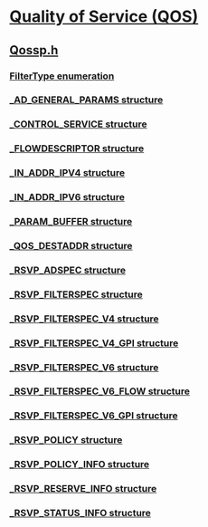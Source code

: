 # [Quality of Service (QOS)](../_qos/index.md)
## [Qossp.h](index.md)
### [FilterType enumeration](../qossp/ne-qossp-filtertype.md)
### [_AD_GENERAL_PARAMS structure](../qossp/ns-qossp-_ad_general_params.md)
### [_CONTROL_SERVICE structure](../qossp/ns-qossp-_control_service.md)
### [_FLOWDESCRIPTOR structure](../qossp/ns-qossp-_flowdescriptor.md)
### [_IN_ADDR_IPV4 structure](../qossp/ns-qossp-_in_addr_ipv4.md)
### [_IN_ADDR_IPV6 structure](../qossp/ns-qossp-_in_addr_ipv6.md)
### [_PARAM_BUFFER structure](../qossp/ns-qossp-_param_buffer.md)
### [_QOS_DESTADDR structure](../qossp/ns-qossp-_qos_destaddr.md)
### [_RSVP_ADSPEC structure](../qossp/ns-qossp-_rsvp_adspec.md)
### [_RSVP_FILTERSPEC structure](../qossp/ns-qossp-_rsvp_filterspec.md)
### [_RSVP_FILTERSPEC_V4 structure](../qossp/ns-qossp-_rsvp_filterspec_v4.md)
### [_RSVP_FILTERSPEC_V4_GPI structure](../qossp/ns-qossp-_rsvp_filterspec_v4_gpi.md)
### [_RSVP_FILTERSPEC_V6 structure](../qossp/ns-qossp-_rsvp_filterspec_v6.md)
### [_RSVP_FILTERSPEC_V6_FLOW structure](../qossp/ns-qossp-_rsvp_filterspec_v6_flow.md)
### [_RSVP_FILTERSPEC_V6_GPI structure](../qossp/ns-qossp-_rsvp_filterspec_v6_gpi.md)
### [_RSVP_POLICY structure](../qossp/ns-qossp-_rsvp_policy.md)
### [_RSVP_POLICY_INFO structure](../qossp/ns-qossp-_rsvp_policy_info.md)
### [_RSVP_RESERVE_INFO structure](../qossp/ns-qossp-_rsvp_reserve_info.md)
### [_RSVP_STATUS_INFO structure](../qossp/ns-qossp-_rsvp_status_info.md)
